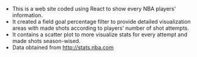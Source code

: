 * This is a web site coded using React to show every NBA players' information.
* It created a field goal percentage filter to provide detailed visualization areas with made shots according to players’ number of shot attempts.
* It contains a scatter plot to more visualize stats for every attempt and made shots season-wised.
* Data obtained from  http://stats.nba.com
